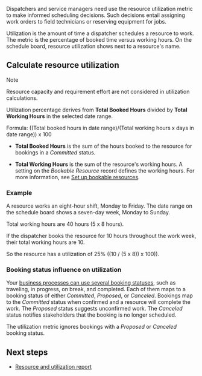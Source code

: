 Dispatchers and service managers need use the resource utilization metric to make informed scheduling decisions. Such decisions entail assigning work orders to field technicians or reserving equipment for jobs.

Utilization is the amount of time a dispatcher schedules a resource to work. The metric is the percentage of booked time versus working hours. On the schedule board, resource utilization shows next to a resource's name.

## Calculate resource utilization

> [!NOTE]
> Resource capacity and requirement effort are not considered in utilization calculations.

Utilization percentage derives from **Total Booked Hours** divided by **Total Working Hours** in the selected date range.

Formula: ((Total booked hours  in date range)/(Total working hours x days in date range)) x 100

- **Total Booked Hours** is the sum of the hours booked to the resource for bookings in a *Committed* status.

- **Total Working Hours** is the sum of the resource's working hours. A setting on the *Bookable Resource* record defines the working hours. For more information, see [Set up bookable resources](../../field-service/set-up-bookable-resources.md).

### Example

A resource works an eight-hour shift, Monday to Friday. The date range on the schedule board shows a seven-day week, Monday to Sunday.

Total working hours are 40 hours (5 x 8 hours).

If the dispatcher books the resource for 10 hours throughout the work week, their total working hours are 10.

So the resource has a utilization of 25% ((10 / (5 x 8)) x 100)).

### Booking status influence on utilization

Your [business processes can use several booking statuses](../../field-service/set-up-booking-statuses.md), such as traveling, in progress, on break, and completed. Each of them maps to a booking status of either *Committed*, *Proposed*, or *Canceled*. Bookings map to the *Committed* status when confirmed and a resource will complete the work. The *Proposed* status suggests unconfirmed work. The *Canceled* status notifies stakeholders that the booking is no longer scheduled.

The utilization metric ignores bookings with a *Proposed* or *Canceled* booking status.

## Next steps

- [Resource and utilization report](../../field-service/resource-utilization-report.md)
